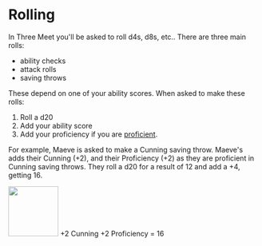 # Rolling

In Three Meet you'll be asked to roll d4s, d8s, etc.. There are three main rolls:

 * ability checks
 * attack rolls
 * saving throws

These depend on one of your ability scores. When asked to make these rolls:

  1. Roll a d20
  2. Add your ability score
  3. Add your proficiency if you are [proficient](proficiency.md).

For example, Maeve is asked to make a Cunning saving throw. Maeve's adds their Cunning (+2), and their Proficiency (+2) as they are proficient in Cunning saving throws. They roll a d20 for a result of 12 and add a +4, getting 16.

<span class="example-roll">
  <img src="assets/images/d20-12.svg" style="width: 100px;">
  <span class="bonus">+2 <span class="caption">Cunning</span></span>
  <span class="bonus">+2 <span class="caption">Proficiency</span></span>
  =
  16
</span>
